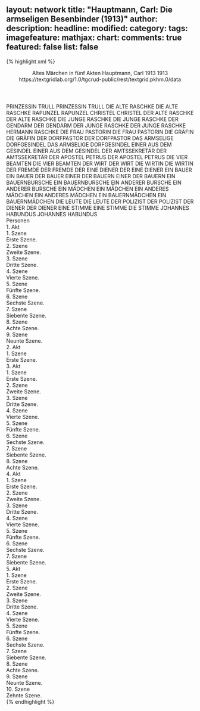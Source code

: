 layout: network
title: "Hauptmann, Carl: Die armseligen Besenbinder (1913)"
author:
description:
headline:
modified:
category:
tags:
imagefeature:
mathjax:
chart:
comments: true
featured: false
list: false
---
{% highlight xml %}
<?xml-model href="https://raw.githubusercontent.com/DLiNa/project/master/rules/lina.rnc"?><?xml-model href="https://raw.githubusercontent.com/DLiNa/project/master/rules/lina.sch"?>
<play xmlns="http://lina.digital">
  <header>
    <title>Die armseligen Besenbinder</title>
    <subtitle>Altes Märchen in fünf Akten</subtitle>
    <genretitle/>
    <author>Hauptmann, Carl</author>
    <date type="print" when="1913">1913</date>
    <date type="premiere" when="1913">1913</date>
    <date type="written"/>
    <source>https://textgridlab.org/1.0/tgcrud-public/rest/textgrid:pkhm.0/data</source>
  </header>
  <personae>
    <character>
      <name>PRINZESSIN TRULL</name>
      <alias xml:id="prinzessin_trull">
        <name>PRINZESSIN TRULL</name>
      </alias>
    </character>
    <character>
      <name>DIE ALTE RASCHKE</name>
      <alias xml:id="die_alte_raschke">
        <name>DIE ALTE RASCHKE</name>
      </alias>
    </character>
    <character>
      <name>RAPUNZEL</name>
      <alias xml:id="rapunzel">
        <name>RAPUNZEL</name>
      </alias>
    </character>
    <character>
      <name>CHRISTEL</name>
      <alias xml:id="christel">
        <name>CHRISTEL</name>
      </alias>
    </character>
    <character>
      <name>DER ALTE RASCHKE</name>
      <alias xml:id="der_alte_raschke">
        <name>DER ALTE RASCHKE</name>
      </alias>
    </character>
    <character>
      <name>DIE JUNGE RASCHKE</name>
      <alias xml:id="die_junge_raschke">
        <name>DIE JUNGE RASCHKE</name>
      </alias>
    </character>
    <character>
      <name>DER GENDARM</name>
      <alias xml:id="der_gendarm">
        <name>DER GENDARM</name>
      </alias>
    </character>
    <character>
      <name>DER JUNGE RASCHKE</name>
      <alias xml:id="der_junge_raschke">
        <name>DER JUNGE RASCHKE</name>
      </alias>
      <alias xml:id="hermann_raschke">
        <name>HERMANN RASCHKE</name>
      </alias>
    </character>
    <character>
      <name>DIE FRAU PASTORIN</name>
      <alias xml:id="die_frau_pastorin">
        <name>DIE FRAU PASTORIN</name>
      </alias>
    </character>
    <character>
      <name>DIE GRÄFIN</name>
      <alias xml:id="die_gräfin">
        <name>DIE GRÄFIN</name>
      </alias>
    </character>
    <character>
      <name>DER DORFPASTOR</name>
      <alias xml:id="der_dorfpastor">
        <name>DER DORFPASTOR</name>
      </alias>
    </character>
    <character>
      <name>DAS ARMSELIGE DORFGESINDEL</name>
      <alias xml:id="das_armselige_dorfgesindel">
        <name>DAS ARMSELIGE DORFGESINDEL</name>
      </alias>
    </character>
    <character>
      <name>EINER AUS DEM GESINDEL</name>
      <alias xml:id="einer_aus_dem_gesindel">
        <name>EINER AUS DEM GESINDEL</name>
      </alias>
    </character>
    <character>
      <name>DER AMTSSEKRETÄR</name>
      <alias xml:id="der_amtssekretär">
        <name>DER AMTSSEKRETÄR</name>
      </alias>
    </character>
    <character>
      <name>DER APOSTEL PETRUS</name>
      <alias xml:id="der_apostel_petrus">
        <name>DER APOSTEL PETRUS</name>
      </alias>
    </character>
    <character>
      <name>DIE VIER BEAMTEN</name>
      <alias xml:id="die_vier_beamten">
        <name>DIE VIER BEAMTEN</name>
      </alias>
    </character>
    <character>
      <name>DER WIRT</name>
      <alias xml:id="der_wirt">
        <name>DER WIRT</name>
      </alias>
    </character>
    <character>
      <name>DIE WIRTIN</name>
      <alias xml:id="die_wirtin">
        <name>DIE WIRTIN</name>
      </alias>
    </character>
    <character>
      <name>DER FREMDE</name>
      <alias xml:id="der_fremde">
        <name>DER FREMDE</name>
      </alias>
    </character>
    <character>
      <name>DER EINE DIENER</name>
      <alias xml:id="der_eine_diener">
        <name>DER EINE DIENER</name>
      </alias>
    </character>
    <character>
      <name>EIN BAUER</name>
      <alias xml:id="ein_bauer">
        <name>EIN BAUER</name>
      </alias>
      <alias xml:id="der_bauer">
        <name>DER BAUER</name>
      </alias>
    </character>
    <character>
      <name>EINER DER BAUERN</name>
      <alias xml:id="einer_der_bauern">
        <name>EINER DER BAUERN</name>
      </alias>
    </character>
    <character>
      <name>EIN BAUERNBURSCHE</name>
      <alias xml:id="ein_bauernbursche">
        <name>EIN BAUERNBURSCHE</name>
      </alias>
    </character>
    <character>
      <name>EIN ANDERER BURSCHE</name>
      <alias xml:id="ein_anderer_bursche">
        <name>EIN ANDERER BURSCHE</name>
      </alias>
    </character>
    <character>
      <name>EIN MÄDCHEN</name>
      <alias xml:id="ein_mädchen">
        <name>EIN MÄDCHEN</name>
      </alias>
    </character>
    <character>
      <name>EIN ANDERES MÄDCHEN</name>
      <alias xml:id="ein_anderes_mädchen">
        <name>EIN ANDERES MÄDCHEN</name>
      </alias>
    </character>
    <character>
      <name>EIN BAUERNMÄDCHEN</name>
      <alias xml:id="ein_bauernmädchen">
        <name>EIN BAUERNMÄDCHEN</name>
      </alias>
    </character>
    <character>
      <name>DIE LEUTE</name>
      <alias xml:id="die_leute">
        <name>DIE LEUTE</name>
      </alias>
    </character>
    <character>
      <name>DER POLIZIST</name>
      <alias xml:id="der_polizist">
        <name>DER POLIZIST</name>
      </alias>
    </character>
    <character>
      <name>DER DIENER</name>
      <alias xml:id="der_diener">
        <name>DER DIENER</name>
      </alias>
    </character>
    <character>
      <name>EINE STIMME</name>
      <alias xml:id="eine_stimme">
        <name>EINE STIMME</name>
      </alias>
      <alias xml:id="die_stimme">
        <name>DIE STIMME</name>
      </alias>
    </character>
    <character>
      <name>JOHANNES HABUNDUS</name>
      <alias xml:id="johannes_habundus">
        <name>JOHANNES HABUNDUS</name>
      </alias>
    </character>
  </personae>
  <text>
    <div>
      <head>Personen</head>
    </div>
    <div>
      <head>1. Akt</head>
      <div>
        <head>1. Szene</head>
        <div>
          <head>Erste Szene.</head>
          <sp who="#prinzessin_trull">
            <amount n="4" unit="speech_acts"/>
            <amount n="258" unit="words"/>
            <amount n="3" unit="lines"/>
            <amount n="1597" unit="chars"/>
          </sp>
          <sp who="#die_alte_raschke">
            <amount n="4" unit="speech_acts"/>
            <amount n="211" unit="words"/>
            <amount n="1390" unit="chars"/>
          </sp>
          <sp who="#rapunzel">
            <amount n="2" unit="speech_acts"/>
            <amount n="25" unit="words"/>
            <amount n="1" unit="lines"/>
            <amount n="168" unit="chars"/>
          </sp>
        </div>
      </div>
      <div>
        <head>2. Szene</head>
        <div>
          <head>Zweite Szene.</head>
          <sp who="#rapunzel">
            <amount n="6" unit="speech_acts"/>
            <amount n="344" unit="words"/>
            <amount n="4" unit="lines"/>
            <amount n="2123" unit="chars"/>
          </sp>
          <sp who="#christel">
            <amount n="5" unit="speech_acts"/>
            <amount n="69" unit="words"/>
            <amount n="4" unit="lines"/>
            <amount n="440" unit="chars"/>
          </sp>
        </div>
      </div>
      <div>
        <head>3. Szene</head>
        <div>
          <head>Dritte Szene.</head>
          <sp who="#die_alte_raschke">
            <amount n="4" unit="speech_acts"/>
            <amount n="118" unit="words"/>
            <amount n="4" unit="lines"/>
            <amount n="738" unit="chars"/>
          </sp>
          <sp who="#der_alte_raschke">
            <amount n="4" unit="speech_acts"/>
            <amount n="90" unit="words"/>
            <amount n="2" unit="lines"/>
            <amount n="524" unit="chars"/>
          </sp>
          <sp who="#die_junge_raschke">
            <amount n="2" unit="speech_acts"/>
            <amount n="27" unit="words"/>
            <amount n="1" unit="lines"/>
            <amount n="183" unit="chars"/>
          </sp>
        </div>
      </div>
      <div>
        <head>4. Szene</head>
        <div>
          <head>Vierte Szene.</head>
          <sp who="#der_alte_raschke">
            <amount n="2" unit="speech_acts"/>
            <amount n="151" unit="words"/>
            <amount n="908" unit="chars"/>
          </sp>
          <sp who="#die_junge_raschke">
            <amount n="3" unit="speech_acts"/>
            <amount n="83" unit="words"/>
            <amount n="1" unit="lines"/>
            <amount n="471" unit="chars"/>
          </sp>
          <sp who="#die_alte_raschke">
            <amount n="1" unit="speech_acts"/>
            <amount n="25" unit="words"/>
            <amount n="162" unit="chars"/>
          </sp>
        </div>
      </div>
      <div>
        <head>5. Szene</head>
        <div>
          <head>Fünfte Szene.</head>
          <sp who="#der_gendarm">
            <amount n="13" unit="speech_acts"/>
            <amount n="261" unit="words"/>
            <amount n="10" unit="lines"/>
            <amount n="1591" unit="chars"/>
          </sp>
          <sp who="#die_alte_raschke">
            <amount n="6" unit="speech_acts"/>
            <amount n="124" unit="words"/>
            <amount n="4" unit="lines"/>
            <amount n="814" unit="chars"/>
          </sp>
          <sp who="#die_junge_raschke">
            <amount n="9" unit="speech_acts"/>
            <amount n="216" unit="words"/>
            <amount n="3" unit="lines"/>
            <amount n="1372" unit="chars"/>
          </sp>
          <sp who="#der_alte_raschke">
            <amount n="5" unit="speech_acts"/>
            <amount n="119" unit="words"/>
            <amount n="3" unit="lines"/>
            <amount n="723" unit="chars"/>
          </sp>
        </div>
      </div>
      <div>
        <head>6. Szene</head>
        <div>
          <head>Sechste Szene.</head>
          <sp who="#hermann_raschke">
            <amount n="1" unit="speech_acts"/>
            <amount n="12" unit="words"/>
            <amount n="1" unit="lines"/>
            <amount n="68" unit="chars"/>
          </sp>
          <sp who="#der_alte_raschke">
            <amount n="1" unit="speech_acts"/>
            <amount n="24" unit="words"/>
            <amount n="165" unit="chars"/>
          </sp>
        </div>
      </div>
      <div>
        <head>7. Szene</head>
        <div>
          <head>Siebente Szene.</head>
          <sp who="#der_alte_raschke">
            <amount n="2" unit="speech_acts"/>
            <amount n="15" unit="words"/>
            <amount n="2" unit="lines"/>
            <amount n="94" unit="chars"/>
          </sp>
          <sp who="#der_gendarm">
            <amount n="3" unit="speech_acts"/>
            <amount n="86" unit="words"/>
            <amount n="1" unit="lines"/>
            <amount n="490" unit="chars"/>
          </sp>
          <sp who="#die_junge_raschke">
            <amount n="1" unit="speech_acts"/>
            <amount n="5" unit="words"/>
            <amount n="1" unit="lines"/>
            <amount n="31" unit="chars"/>
          </sp>
          <sp who="#der_junge_raschke">
            <amount n="1" unit="speech_acts"/>
            <amount n="35" unit="words"/>
            <amount n="237" unit="chars"/>
          </sp>
        </div>
      </div>
      <div>
        <head>8. Szene</head>
        <div>
          <head>Achte Szene.</head>
          <sp who="#der_alte_raschke">
            <amount n="12" unit="speech_acts"/>
            <amount n="361" unit="words"/>
            <amount n="5" unit="lines"/>
            <amount n="2196" unit="chars"/>
          </sp>
          <sp who="#die_junge_raschke">
            <amount n="7" unit="speech_acts"/>
            <amount n="111" unit="words"/>
            <amount n="4" unit="lines"/>
            <amount n="669" unit="chars"/>
          </sp>
          <sp who="#der_junge_raschke">
            <amount n="11" unit="speech_acts"/>
            <amount n="169" unit="words"/>
            <amount n="7" unit="lines"/>
            <amount n="1083" unit="chars"/>
          </sp>
          <sp who="#die_alte_raschke">
            <amount n="5" unit="speech_acts"/>
            <amount n="40" unit="words"/>
            <amount n="5" unit="lines"/>
            <amount n="253" unit="chars"/>
          </sp>
        </div>
      </div>
      <div>
        <head>9. Szene</head>
        <div>
          <head>Neunte Szene.</head>
          <sp who="#prinzessin_trull">
            <amount n="1" unit="speech_acts"/>
            <amount n="53" unit="words"/>
            <amount n="333" unit="chars"/>
          </sp>
          <sp who="#der_alte_raschke">
            <amount n="1" unit="speech_acts"/>
            <amount n="31" unit="words"/>
            <amount n="168" unit="chars"/>
          </sp>
        </div>
      </div>
    </div>
    <div>
      <head>2. Akt</head>
      <div>
        <head>1. Szene</head>
        <div>
          <head>Erste Szene.</head>
          <sp who="#der_alte_raschke">
            <amount n="27" unit="speech_acts"/>
            <amount n="1292" unit="words"/>
            <amount n="7" unit="lines"/>
            <amount n="7833" unit="chars"/>
          </sp>
          <sp who="#die_frau_pastorin">
            <amount n="1" unit="speech_acts"/>
            <amount n="4" unit="words"/>
            <amount n="1" unit="lines"/>
            <amount n="25" unit="chars"/>
          </sp>
          <sp who="#die_gräfin">
            <amount n="1" unit="speech_acts"/>
            <amount n="8" unit="words"/>
            <amount n="1" unit="lines"/>
            <amount n="42" unit="chars"/>
          </sp>
          <sp who="#der_dorfpastor">
            <amount n="1" unit="speech_acts"/>
            <amount n="4" unit="words"/>
            <amount n="1" unit="lines"/>
            <amount n="30" unit="chars"/>
          </sp>
          <sp who="#rapunzel">
            <amount n="5" unit="speech_acts"/>
            <amount n="79" unit="words"/>
            <amount n="3" unit="lines"/>
            <amount n="484" unit="chars"/>
          </sp>
          <sp who="#das_armselige_dorfgesindel">
            <amount n="1" unit="speech_acts"/>
            <amount n="35" unit="words"/>
            <amount n="9" unit="lines"/>
            <amount n="217" unit="chars"/>
          </sp>
          <sp who="#einer_aus_dem_gesindel">
            <amount n="1" unit="speech_acts"/>
            <amount n="10" unit="words"/>
            <amount n="1" unit="lines"/>
            <amount n="75" unit="chars"/>
          </sp>
          <sp who="#der_amtssekretär">
            <amount n="11" unit="speech_acts"/>
            <amount n="98" unit="words"/>
            <amount n="18" unit="lines"/>
            <amount n="692" unit="chars"/>
          </sp>
          <sp who="#die_alte_raschke">
            <amount n="1" unit="speech_acts"/>
            <amount n="38" unit="words"/>
            <amount n="215" unit="chars"/>
          </sp>
          <sp who="#der_apostel_petrus">
            <amount n="1" unit="speech_acts"/>
            <amount n="8" unit="words"/>
            <amount n="1" unit="lines"/>
            <amount n="48" unit="chars"/>
          </sp>
          <sp who="#die_vier_beamten">
            <amount n="1" unit="speech_acts"/>
            <amount n="11" unit="words"/>
            <amount n="1" unit="lines"/>
            <amount n="89" unit="chars"/>
          </sp>
          <sp who="#der_amtssekretär">
            <amount n="1" unit="speech_acts"/>
            <amount n="12" unit="words"/>
            <amount n="1" unit="lines"/>
            <amount n="68" unit="chars"/>
          </sp>
          <sp who="#prinzessin_trull">
            <amount n="1" unit="speech_acts"/>
            <amount n="63" unit="words"/>
            <amount n="393" unit="chars"/>
          </sp>
        </div>
      </div>
    </div>
    <div>
      <head>3. Akt</head>
      <div>
        <head>1. Szene</head>
        <div>
          <head>Erste Szene.</head>
          <sp who="#der_wirt">
            <amount n="6" unit="speech_acts"/>
            <amount n="288" unit="words"/>
            <amount n="2" unit="lines"/>
            <amount n="1657" unit="chars"/>
          </sp>
          <sp who="#der_gendarm">
            <amount n="5" unit="speech_acts"/>
            <amount n="58" unit="words"/>
            <amount n="4" unit="lines"/>
            <amount n="347" unit="chars"/>
          </sp>
          <sp who="#die_wirtin">
            <amount n="1" unit="speech_acts"/>
            <amount n="10" unit="words"/>
            <amount n="1" unit="lines"/>
            <amount n="51" unit="chars"/>
          </sp>
        </div>
      </div>
      <div>
        <head>2. Szene</head>
        <div>
          <head>Zweite Szene.</head>
          <sp who="#der_wirt">
            <amount n="4" unit="speech_acts"/>
            <amount n="78" unit="words"/>
            <amount n="2" unit="lines"/>
            <amount n="460" unit="chars"/>
          </sp>
          <sp who="#der_fremde">
            <amount n="10" unit="speech_acts"/>
            <amount n="486" unit="words"/>
            <amount n="3" unit="lines"/>
            <amount n="2845" unit="chars"/>
          </sp>
          <sp who="#der_gendarm">
            <amount n="8" unit="speech_acts"/>
            <amount n="202" unit="words"/>
            <amount n="3" unit="lines"/>
            <amount n="1214" unit="chars"/>
          </sp>
          <sp who="#der_eine_diener">
            <amount n="1" unit="speech_acts"/>
            <amount n="25" unit="words"/>
            <amount n="133" unit="chars"/>
          </sp>
        </div>
      </div>
      <div>
        <head>3. Szene</head>
        <div>
          <head>Dritte Szene.</head>
          <sp who="#der_fremde">
            <amount n="4" unit="speech_acts"/>
            <amount n="387" unit="words"/>
            <amount n="1" unit="lines"/>
            <amount n="2248" unit="chars"/>
          </sp>
          <sp who="#ein_bauer">
            <amount n="1" unit="speech_acts"/>
            <amount n="7" unit="words"/>
            <amount n="1" unit="lines"/>
            <amount n="47" unit="chars"/>
          </sp>
          <sp who="#der_gendarm">
            <amount n="2" unit="speech_acts"/>
            <amount n="23" unit="words"/>
            <amount n="2" unit="lines"/>
            <amount n="146" unit="chars"/>
          </sp>
        </div>
      </div>
      <div>
        <head>4. Szene</head>
        <div>
          <head>Vierte Szene.</head>
          <sp who="#einer_der_bauern">
            <amount n="1" unit="speech_acts"/>
            <amount n="5" unit="words"/>
            <amount n="1" unit="lines"/>
            <amount n="24" unit="chars"/>
          </sp>
          <sp who="#der_gendarm">
            <amount n="7" unit="speech_acts"/>
            <amount n="154" unit="words"/>
            <amount n="4" unit="lines"/>
            <amount n="940" unit="chars"/>
          </sp>
          <sp who="#rapunzel">
            <amount n="8" unit="speech_acts"/>
            <amount n="64" unit="words"/>
            <amount n="8" unit="lines"/>
            <amount n="390" unit="chars"/>
          </sp>
        </div>
      </div>
      <div>
        <head>5. Szene</head>
        <div>
          <head>Fünfte Szene.</head>
          <sp who="#die_wirtin">
            <amount n="5" unit="speech_acts"/>
            <amount n="94" unit="words"/>
            <amount n="3" unit="lines"/>
            <amount n="566" unit="chars"/>
          </sp>
          <sp who="#ein_bauernbursche">
            <amount n="1" unit="speech_acts"/>
            <amount n="6" unit="words"/>
            <amount n="1" unit="lines"/>
            <amount n="32" unit="chars"/>
          </sp>
          <sp who="#ein_anderer_bursche">
            <amount n="1" unit="speech_acts"/>
            <amount n="7" unit="words"/>
            <amount n="1" unit="lines"/>
            <amount n="39" unit="chars"/>
          </sp>
          <sp who="#der_wirt">
            <amount n="2" unit="speech_acts"/>
            <amount n="216" unit="words"/>
            <amount n="1" unit="lines"/>
            <amount n="1287" unit="chars"/>
          </sp>
          <sp who="#rapunzel">
            <amount n="5" unit="speech_acts"/>
            <amount n="73" unit="words"/>
            <amount n="3" unit="lines"/>
            <amount n="435" unit="chars"/>
          </sp>
          <sp who="#der_gendarm">
            <amount n="3" unit="speech_acts"/>
            <amount n="58" unit="words"/>
            <amount n="2" unit="lines"/>
            <amount n="367" unit="chars"/>
          </sp>
          <sp who="#ein_mädchen">
            <amount n="1" unit="speech_acts"/>
            <amount n="7" unit="words"/>
            <amount n="1" unit="lines"/>
            <amount n="41" unit="chars"/>
          </sp>
        </div>
      </div>
      <div>
        <head>6. Szene</head>
        <div>
          <head>Sechste Szene.</head>
          <sp who="#einer_der_bauern">
            <amount n="1" unit="speech_acts"/>
            <amount n="4" unit="words"/>
            <amount n="1" unit="lines"/>
            <amount n="22" unit="chars"/>
          </sp>
          <sp who="#ein_mädchen">
            <amount n="1" unit="speech_acts"/>
            <amount n="6" unit="words"/>
            <amount n="1" unit="lines"/>
            <amount n="26" unit="chars"/>
          </sp>
          <sp who="#ein_anderes_mädchen">
            <amount n="1" unit="speech_acts"/>
            <amount n="7" unit="words"/>
            <amount n="1" unit="lines"/>
            <amount n="36" unit="chars"/>
          </sp>
          <sp who="#ein_bauer">
            <amount n="2" unit="speech_acts"/>
            <amount n="13" unit="words"/>
            <amount n="2" unit="lines"/>
            <amount n="75" unit="chars"/>
          </sp>
          <sp who="#der_wirt">
            <amount n="2" unit="speech_acts"/>
            <amount n="17" unit="words"/>
            <amount n="2" unit="lines"/>
            <amount n="100" unit="chars"/>
          </sp>
          <sp who="#die_wirtin">
            <amount n="1" unit="speech_acts"/>
            <amount n="6" unit="words"/>
            <amount n="1" unit="lines"/>
            <amount n="38" unit="chars"/>
          </sp>
        </div>
      </div>
      <div>
        <head>7. Szene</head>
        <div>
          <head>Siebente Szene.</head>
          <sp who="#der_fremde">
            <amount n="7" unit="speech_acts"/>
            <amount n="290" unit="words"/>
            <amount n="2" unit="lines"/>
            <amount n="1927" unit="chars"/>
          </sp>
          <sp who="#ein_bauer">
            <amount n="1" unit="speech_acts"/>
            <amount n="9" unit="words"/>
            <amount n="1" unit="lines"/>
            <amount n="43" unit="chars"/>
          </sp>
          <sp who="#der_bauer">
            <amount n="1" unit="speech_acts"/>
            <amount n="11" unit="words"/>
            <amount n="1" unit="lines"/>
            <amount n="64" unit="chars"/>
          </sp>
          <sp who="#ein_bauernmädchen">
            <amount n="1" unit="speech_acts"/>
            <amount n="14" unit="words"/>
            <amount n="1" unit="lines"/>
            <amount n="75" unit="chars"/>
          </sp>
          <sp who="#der_gendarm">
            <amount n="3" unit="speech_acts"/>
            <amount n="122" unit="words"/>
            <amount n="2" unit="lines"/>
            <amount n="736" unit="chars"/>
          </sp>
        </div>
      </div>
      <div>
        <head>8. Szene</head>
        <div>
          <head>Achte Szene.</head>
          <sp who="#die_leute">
            <amount n="1" unit="speech_acts"/>
            <amount n="4" unit="words"/>
            <amount n="1" unit="lines"/>
            <amount n="40" unit="chars"/>
          </sp>
          <sp who="#rapunzel">
            <amount n="6" unit="speech_acts"/>
            <amount n="221" unit="words"/>
            <amount n="4" unit="lines"/>
            <amount n="1270" unit="chars"/>
          </sp>
          <sp who="#die_wirtin">
            <amount n="1" unit="speech_acts"/>
            <amount n="5" unit="words"/>
            <amount n="1" unit="lines"/>
            <amount n="28" unit="chars"/>
          </sp>
          <sp who="#der_wirt">
            <amount n="3" unit="speech_acts"/>
            <amount n="31" unit="words"/>
            <amount n="3" unit="lines"/>
            <amount n="171" unit="chars"/>
          </sp>
          <sp who="#der_gendarm">
            <amount n="1" unit="speech_acts"/>
            <amount n="13" unit="words"/>
            <amount n="1" unit="lines"/>
            <amount n="95" unit="chars"/>
          </sp>
        </div>
      </div>
    </div>
    <div>
      <head>4. Akt</head>
      <div>
        <head>1. Szene</head>
        <div>
          <head>Erste Szene.</head>
          <sp who="#der_amtssekretär">
            <amount n="21" unit="speech_acts"/>
            <amount n="377" unit="words"/>
            <amount n="12" unit="lines"/>
            <amount n="2373" unit="chars"/>
          </sp>
          <sp who="#der_polizist">
            <amount n="21" unit="speech_acts"/>
            <amount n="516" unit="words"/>
            <amount n="10" unit="lines"/>
            <amount n="3121" unit="chars"/>
          </sp>
        </div>
      </div>
      <div>
        <head>2. Szene</head>
        <div>
          <head>Zweite Szene.</head>
          <sp who="#der_alte_raschke">
            <amount n="17" unit="speech_acts"/>
            <amount n="880" unit="words"/>
            <amount n="8" unit="lines"/>
            <amount n="5404" unit="chars"/>
          </sp>
          <sp who="#der_amtssekretär">
            <amount n="17" unit="speech_acts"/>
            <amount n="149" unit="words"/>
            <amount n="14" unit="lines"/>
            <amount n="910" unit="chars"/>
          </sp>
          <sp who="#der_polizist">
            <amount n="6" unit="speech_acts"/>
            <amount n="87" unit="words"/>
            <amount n="4" unit="lines"/>
            <amount n="545" unit="chars"/>
          </sp>
          <sp who="#der_gendarm">
            <amount n="2" unit="speech_acts"/>
            <amount n="28" unit="words"/>
            <amount n="2" unit="lines"/>
            <amount n="174" unit="chars"/>
          </sp>
        </div>
      </div>
      <div>
        <head>3. Szene</head>
        <div>
          <head>Dritte Szene.</head>
          <sp who="#der_junge_raschke">
            <amount n="3" unit="speech_acts"/>
            <amount n="84" unit="words"/>
            <amount n="1" unit="lines"/>
            <amount n="564" unit="chars"/>
          </sp>
          <sp who="#der_alte_raschke">
            <amount n="3" unit="speech_acts"/>
            <amount n="183" unit="words"/>
            <amount n="1" unit="lines"/>
            <amount n="1115" unit="chars"/>
          </sp>
          <sp who="#der_amtssekretär">
            <amount n="1" unit="speech_acts"/>
            <amount n="9" unit="words"/>
            <amount n="1" unit="lines"/>
            <amount n="44" unit="chars"/>
          </sp>
        </div>
      </div>
      <div>
        <head>4. Szene</head>
        <div>
          <head>Vierte Szene.</head>
          <sp who="#die_alte_raschke">
            <amount n="1" unit="speech_acts"/>
            <amount n="52" unit="words"/>
            <amount n="305" unit="chars"/>
          </sp>
          <sp who="#die_junge_raschke">
            <amount n="2" unit="speech_acts"/>
            <amount n="77" unit="words"/>
            <amount n="445" unit="chars"/>
          </sp>
          <sp who="#der_amtssekretär">
            <amount n="4" unit="speech_acts"/>
            <amount n="47" unit="words"/>
            <amount n="3" unit="lines"/>
            <amount n="255" unit="chars"/>
          </sp>
          <sp who="#der_alte_raschke">
            <amount n="4" unit="speech_acts"/>
            <amount n="309" unit="words"/>
            <amount n="1876" unit="chars"/>
          </sp>
        </div>
      </div>
      <div>
        <head>5. Szene</head>
        <div>
          <head>Fünfte Szene.</head>
          <sp who="#der_amtssekretär">
            <amount n="11" unit="speech_acts"/>
            <amount n="77" unit="words"/>
            <amount n="11" unit="lines"/>
            <amount n="428" unit="chars"/>
          </sp>
          <sp who="#der_gendarm">
            <amount n="6" unit="speech_acts"/>
            <amount n="216" unit="words"/>
            <amount n="3" unit="lines"/>
            <amount n="1296" unit="chars"/>
          </sp>
          <sp who="#rapunzel">
            <amount n="9" unit="speech_acts"/>
            <amount n="169" unit="words"/>
            <amount n="7" unit="lines"/>
            <amount n="1008" unit="chars"/>
          </sp>
          <sp who="#der_alte_raschke">
            <amount n="7" unit="speech_acts"/>
            <amount n="211" unit="words"/>
            <amount n="3" unit="lines"/>
            <amount n="1310" unit="chars"/>
          </sp>
          <sp who="#die_junge_raschke">
            <amount n="1" unit="speech_acts"/>
            <amount n="21" unit="words"/>
            <amount n="121" unit="chars"/>
          </sp>
          <sp who="#die_alte_raschke">
            <amount n="2" unit="speech_acts"/>
            <amount n="89" unit="words"/>
            <amount n="537" unit="chars"/>
          </sp>
        </div>
      </div>
      <div>
        <head>6. Szene</head>
        <div>
          <head>Sechste Szene.</head>
          <sp who="#der_diener">
            <amount n="2" unit="speech_acts"/>
            <amount n="24" unit="words"/>
            <amount n="1" unit="lines"/>
            <amount n="157" unit="chars"/>
          </sp>
          <sp who="#der_amtssekretär">
            <amount n="2" unit="speech_acts"/>
            <amount n="10" unit="words"/>
            <amount n="2" unit="lines"/>
            <amount n="85" unit="chars"/>
          </sp>
        </div>
      </div>
      <div>
        <head>7. Szene</head>
        <div>
          <head>Siebente Szene.</head>
          <sp who="#der_amtssekretär">
            <amount n="3" unit="speech_acts"/>
            <amount n="107" unit="words"/>
            <amount n="712" unit="chars"/>
          </sp>
          <sp who="#der_polizist">
            <amount n="4" unit="speech_acts"/>
            <amount n="37" unit="words"/>
            <amount n="4" unit="lines"/>
            <amount n="237" unit="chars"/>
          </sp>
        </div>
      </div>
    </div>
    <div>
      <head>5. Akt</head>
      <div>
        <head>1. Szene</head>
        <div>
          <head>Erste Szene.</head>
          <sp who="#prinzessin_trull">
            <amount n="1" unit="speech_acts"/>
            <amount n="106" unit="words"/>
            <amount n="690" unit="chars"/>
          </sp>
        </div>
      </div>
      <div>
        <head>2. Szene</head>
        <div>
          <head>Zweite Szene.</head>
          <sp who="#prinzessin_trull">
            <amount n="3" unit="speech_acts"/>
            <amount n="385" unit="words"/>
            <amount n="2363" unit="chars"/>
          </sp>
          <sp who="#eine_stimme">
            <amount n="1" unit="speech_acts"/>
            <amount n="4" unit="words"/>
            <amount n="1" unit="lines"/>
            <amount n="28" unit="chars"/>
          </sp>
          <sp who="#die_stimme">
            <amount n="1" unit="speech_acts"/>
            <amount n="4" unit="words"/>
            <amount n="1" unit="lines"/>
            <amount n="28" unit="chars"/>
          </sp>
        </div>
      </div>
      <div>
        <head>3. Szene</head>
        <div>
          <head>Dritte Szene.</head>
          <sp who="#rapunzel">
            <amount n="3" unit="speech_acts"/>
            <amount n="216" unit="words"/>
            <amount n="2" unit="lines"/>
            <amount n="1313" unit="chars"/>
          </sp>
          <sp who="#prinzessin_trull">
            <amount n="1" unit="speech_acts"/>
            <amount n="5" unit="words"/>
            <amount n="1" unit="lines"/>
            <amount n="37" unit="chars"/>
          </sp>
          <sp who="#die_stimme">
            <amount n="1" unit="speech_acts"/>
            <amount n="4" unit="words"/>
            <amount n="1" unit="lines"/>
            <amount n="28" unit="chars"/>
          </sp>
        </div>
      </div>
      <div>
        <head>4. Szene</head>
        <div>
          <head>Vierte Szene.</head>
          <sp who="#prinzessin_trull">
            <amount n="3" unit="speech_acts"/>
            <amount n="33" unit="words"/>
            <amount n="3" unit="lines"/>
            <amount n="208" unit="chars"/>
          </sp>
          <sp who="#die_alte_raschke">
            <amount n="4" unit="speech_acts"/>
            <amount n="264" unit="words"/>
            <amount n="1" unit="lines"/>
            <amount n="1612" unit="chars"/>
          </sp>
          <sp who="#die_stimme">
            <amount n="1" unit="speech_acts"/>
            <amount n="4" unit="words"/>
            <amount n="1" unit="lines"/>
            <amount n="28" unit="chars"/>
          </sp>
          <sp who="#rapunzel">
            <amount n="1" unit="speech_acts"/>
            <amount n="25" unit="words"/>
            <amount n="169" unit="chars"/>
          </sp>
        </div>
      </div>
      <div>
        <head>5. Szene</head>
        <div>
          <head>Fünfte Szene.</head>
          <sp who="#die_junge_raschke">
            <amount n="5" unit="speech_acts"/>
            <amount n="278" unit="words"/>
            <amount n="1" unit="lines"/>
            <amount n="1607" unit="chars"/>
          </sp>
          <sp who="#der_junge_raschke">
            <amount n="3" unit="speech_acts"/>
            <amount n="67" unit="words"/>
            <amount n="1" unit="lines"/>
            <amount n="451" unit="chars"/>
          </sp>
          <sp who="#die_alte_raschke">
            <amount n="1" unit="speech_acts"/>
            <amount n="66" unit="words"/>
            <amount n="420" unit="chars"/>
          </sp>
          <sp who="#die_stimme">
            <amount n="1" unit="speech_acts"/>
            <amount n="4" unit="words"/>
            <amount n="1" unit="lines"/>
            <amount n="28" unit="chars"/>
          </sp>
        </div>
      </div>
      <div>
        <head>6. Szene</head>
        <div>
          <head>Sechste Szene.</head>
          <sp who="#die_stimme">
            <amount n="1" unit="speech_acts"/>
            <amount n="4" unit="words"/>
            <amount n="1" unit="lines"/>
            <amount n="28" unit="chars"/>
          </sp>
          <sp who="#der_alte_raschke">
            <amount n="1" unit="speech_acts"/>
            <amount n="250" unit="words"/>
            <amount n="1566" unit="chars"/>
          </sp>
        </div>
      </div>
      <div>
        <head>7. Szene</head>
        <div>
          <head>Siebente Szene.</head>
          <sp who="#der_fremde">
            <amount n="1" unit="speech_acts"/>
            <amount n="5" unit="words"/>
            <amount n="1" unit="lines"/>
            <amount n="35" unit="chars"/>
          </sp>
          <sp who="#der_alte_raschke">
            <amount n="13" unit="speech_acts"/>
            <amount n="990" unit="words"/>
            <amount n="6" unit="lines"/>
            <amount n="5996" unit="chars"/>
          </sp>
          <sp who="#johannes_habundus">
            <amount n="7" unit="speech_acts"/>
            <amount n="37" unit="words"/>
            <amount n="7" unit="lines"/>
            <amount n="242" unit="chars"/>
          </sp>
          <sp who="#rapunzel">
            <amount n="2" unit="speech_acts"/>
            <amount n="21" unit="words"/>
            <amount n="2" unit="lines"/>
            <amount n="127" unit="chars"/>
          </sp>
        </div>
      </div>
      <div>
        <head>8. Szene</head>
        <div>
          <head>Achte Szene.</head>
          <sp who="#johannes_habundus">
            <amount n="1" unit="speech_acts"/>
            <amount n="32" unit="words"/>
            <amount n="1" unit="lines"/>
            <amount n="189" unit="chars"/>
          </sp>
        </div>
      </div>
      <div>
        <head>9. Szene</head>
        <div>
          <head>Neunte Szene.</head>
          <sp who="#rapunzel">
            <amount n="6" unit="speech_acts"/>
            <amount n="139" unit="words"/>
            <amount n="3" unit="lines"/>
            <amount n="827" unit="chars"/>
          </sp>
          <sp who="#johannes_habundus">
            <amount n="5" unit="speech_acts"/>
            <amount n="30" unit="words"/>
            <amount n="4" unit="lines"/>
            <amount n="191" unit="chars"/>
          </sp>
        </div>
      </div>
      <div>
        <head>10. Szene</head>
        <div>
          <head>Zehnte Szene.</head>
          <sp who="#rapunzel">
            <amount n="1" unit="speech_acts"/>
            <amount n="11" unit="words"/>
            <amount n="1" unit="lines"/>
            <amount n="94" unit="chars"/>
          </sp>
        </div>
      </div>
    </div>
  </text>
</play>
{% endhighlight %}